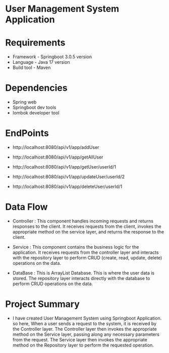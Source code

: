 # User Management System Application

# Requirements

* Framework - Springboot 3.0.5 version
* Language - Java 17 version
* Build tool - Maven

# Dependencies

* Spring web
* Springboot dev tools
* lombok developer tool

# EndPoints

* http://localhost:8080/api/v1/app/addUser


* http://localhost:8080/api/v1/app/getAllUser


* http://localhost:8080/api/v1/app/getUser/userId/1


* http://localhost:8080/api/v1/app/updateUser/userId/2


* http://localhost:8080/api/v1/app/deleteUser/userId/1

# Data Flow

* Controller : This component handles incoming requests and returns responses to the client. It receives requests from the client, invokes the appropriate method on the service layer, and returns the response to the client.


* Service : This component contains the business logic for the application. It receives requests from the controller layer and interacts with the repository layer to perform CRUD (create, read, update, delete) operations on the data.


* DataBase : This is ArrayList Database. This is where the user data is stored. The repository layer interacts directly with the database to perform CRUD operations on the data.

# Project Summary

* I have created User Management System using Springboot Application. so here, When a user sends a request to the system, it is received by the Controller layer. The Controller layer then invokes the appropriate method on the Service layer, passing along any necessary parameters from the request. The Service layer then invokes the appropriate method on the Repository layer to perform the requested operation.
